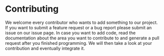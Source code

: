 # Contributing

We welcome every contributor who wants to add something to our project.
If you want to submit a feature request or a bug report please submit an issue on our issue page.
In case you want to add code, read the documentation about the area you want to contribute to and generate a pull request after you finished programming.
We will then take a look at your contribution and eventually integrate it.
